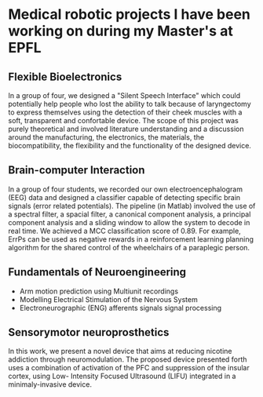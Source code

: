# Medical robotic projects I have been working on during my Master's at EPFL

## Flexible Bioelectronics
In a group of four, we designed a "Silent Speech Interface" which could potentially help people who lost the ability to talk because of laryngectomy to express themselves using the detection of their cheek muscles with a soft, transparent and confortable device. The scope of this project was purely theoretical and involved literature understanding and a discussion around the manufacturing, the electronics, the materials, the biocompatibility, the flexibility and the functionality of the designed device.

## Brain-computer Interaction
In a group of four students, we recorded our own electroencephalogram (EEG) data and designed a classifier capable of detecting specific brain signals (error related potentials). The pipeline (in Matlab) involved the use of a spectral filter, a spacial filter, a canonical component analysis, a principal component analysis and a sliding window to allow the system to decode in real time. We achieved a MCC classification score of 0.89. For example, ErrPs can be used as negative rewards in a reinforcement learning planning algorithm for the shared control of the wheelchairs of a paraplegic person.

## Fundamentals of Neuroengineering

- Arm motion prediction using Multiunit recordings
- Modelling Electrical Stimulation of the Nervous System
- Electroneurographic (ENG) afferents signals signal processing

## Sensorymotor neuroprosthetics

In this work, we present a novel device that aims at reducing nicotine addiction through neuromodulation. The proposed device presented forth uses a combination of activation of the PFC and suppression of the insular cortex, using Low- Intensity Focused Ultrasound (LIFU) integrated in a minimaly-invasive device.

